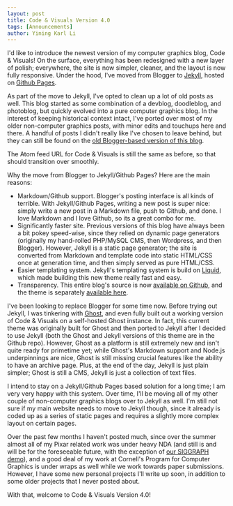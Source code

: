 ```yaml
---
layout: post
title: Code & Visuals Version 4.0
tags: [Announcements]
author: Yining Karl Li
---
```


I'd like to introduce the newest version of my computer graphics blog, Code & Visuals! On the surface, everything has been redesigned with a new layer of polish; everywhere, the site is now simpler, cleaner, and the layout is now fully responsive. Under the hood, I've moved from Blogger to [Jekyll](http://jekyllrb.com/), hosted on [Github Pages](http://pages.github.com/).

As part of the move to Jekyll, I've opted to clean up a lot of old posts as well. This blog started as some combination of a devblog, doodleblog, and photoblog, but quickly evolved into a pure computer graphics blog. In the interest of keeping historical context intact, I've ported over most of my older non-computer graphics posts, with minor edits and touchups here and there. A handful of posts I didn't really like I've chosen to leave behind, but they can still be found on the [old Blogger-based version of this blog](http://yiningkarlli.blogspot.com).

The Atom feed URL for Code & Visuals is still the same as before, so that should transition over smoothly.

Why the move from Blogger to Jekyll/Github Pages? Here are the main reasons:

* Markdown/Github support. Blogger's posting interface is all kinds of terrible. With Jekyll/Github Pages, writing a new post is super nice: simply write a new post in a Markdown file, push to Github, and done. I love Markdown and I love Github, so its a great combo for me.
* Significantly faster site. Previous versions of this blog have always been a bit pokey speed-wise, since they relied on dynamic page generators (originally my hand-rolled PHP/MySQL CMS, then Wordpress, and then Blogger). However, Jekyll is a static page generator; the site is converted from Markdown and template code into static HTML/CSS once at generation time, and then simply served as pure HTML/CSS.
* Easier templating system. Jekyll's templating system is build on [Liquid](http://liquidmarkup.org/), which made building this new theme really fast and easy.
* Transparency. This entire blog's source is now [available on Github](https://github.com/betajippity/betajippity.github.io), and the theme is separately [available here](https://github.com/betajippity/codeandvisuals-theme).

I've been looking to replace Blogger for some time now. Before trying out Jekyll, I was tinkering with [Ghost](https://ghost.org/), and even fully built out a working version of Code & Visuals on a self-hosted Ghost instance. In fact, this current theme was originally built for Ghost and then ported to Jekyll after I decided to use Jekyll (both the Ghost and Jekyll versions of this theme are in the Github repo). However, Ghost as a platform is still extremely new and isn't quite ready for primetime yet; while Ghost's Markdown support and Node.js underpinnings are nice, Ghost is still missing crucial features like the ability to have an archive page. Plus, at the end of the day, Jekyll is just plain simpler; Ghost is still a CMS, Jekyll is just a collection of text files.

I intend to stay on a Jekyll/Github Pages based solution for a long time; I am very very happy with this system. Over time, I'll be moving all of my other couple of non-computer graphics blogs over to Jekyll as well. I'm still not sure if my main website needs to move to Jekyll though, since it already is coded up as a series of static pages and requires a slightly more complex layout on certain pages.

Over the past few months I haven't posted much, since over the summer almost all of my Pixar related work was under heavy NDA (and still is and will be for the foreseeable future, with the exception of [our SIGGRAPH demo](http://blog.yiningkarlli.com/2013/07/pixar-optix-lighting-preview-demo.html)), and a good deal of my work at Cornell's Program for Computer Graphics is under wraps as well while we work towards paper submissions. However, I have some new personal projects I'll write up soon, in addition to some older projects that I never posted about.

With that, welcome to Code & Visuals Version 4.0!

